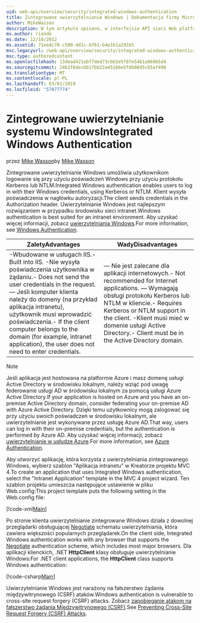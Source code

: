 ```yaml
---
uid: web-api/overview/security/integrated-windows-authentication
title: Zintegrowane uwierzytelnianie Windows | Dokumentacja firmy Microsoft
author: MikeWasson
description: W tym artykule opisano, w interfejsie API sieci Web platformy ASP.NET przy użyciu zintegrowanego uwierzytelniania Windows.
ms.author: riande
ms.date: 12/18/2012
ms.assetid: 71ee4c78-c500-4d1c-b761-b4e161a291b5
msc.legacyurl: /web-api/overview/security/integrated-windows-authentication
msc.type: authoredcontent
ms.openlocfilehash: 13dead421abf7ded73cbb2e5f87e54b1a869b5d4
ms.sourcegitcommit: 24b1f6decbb17bb22a45166e5fdb0845c65af498
ms.translationtype: MT
ms.contentlocale: pl-PL
ms.lasthandoff: 03/01/2019
ms.locfileid: "57077774"
---
```

<a name="integrated-windows-authentication"></a><span data-ttu-id="b7463-103">Zintegrowane uwierzytelnianie systemu Windows</span><span class="sxs-lookup"><span data-stu-id="b7463-103">Integrated Windows Authentication</span></span>
====================
<span data-ttu-id="b7463-104">przez [Mike Wasson](https://github.com/MikeWasson)</span><span class="sxs-lookup"><span data-stu-id="b7463-104">by [Mike Wasson](https://github.com/MikeWasson)</span></span>

<span data-ttu-id="b7463-105">Zintegrowane uwierzytelnianie Windows umożliwia użytkownikom logowanie się przy użyciu poświadczeń Windows przy użyciu protokołu Kerberos lub NTLM.</span><span class="sxs-lookup"><span data-stu-id="b7463-105">Integrated Windows authentication enables users to log in with their Windows credentials, using Kerberos or NTLM.</span></span> <span data-ttu-id="b7463-106">Klient wysyła poświadczenia w nagłówku autoryzacji.</span><span class="sxs-lookup"><span data-stu-id="b7463-106">The client sends credentials in the Authorization header.</span></span> <span data-ttu-id="b7463-107">Uwierzytelnianie Windows jest najlepszym rozwiązaniem w przypadku środowisku sieci intranet.</span><span class="sxs-lookup"><span data-stu-id="b7463-107">Windows authentication is best suited for an intranet environment.</span></span> <span data-ttu-id="b7463-108">Aby uzyskać więcej informacji, zobacz [uwierzytelniania Windows](https://www.iis.net/configreference/system.webserver/security/authentication/windowsauthentication).</span><span class="sxs-lookup"><span data-stu-id="b7463-108">For more information, see [Windows Authentication](https://www.iis.net/configreference/system.webserver/security/authentication/windowsauthentication).</span></span>

| <span data-ttu-id="b7463-109">Zalety</span><span class="sxs-lookup"><span data-stu-id="b7463-109">Advantages</span></span> | <span data-ttu-id="b7463-110">Wady</span><span class="sxs-lookup"><span data-stu-id="b7463-110">Disadvantages</span></span> |
| --- | --- |
| <span data-ttu-id="b7463-111">-Wbudowane w usługach IIS.</span><span class="sxs-lookup"><span data-stu-id="b7463-111">- Built into IIS.</span></span> <span data-ttu-id="b7463-112">-Nie wysyła poświadczenia użytkownika w żądaniu.</span><span class="sxs-lookup"><span data-stu-id="b7463-112">- Does not send the user credentials in the request.</span></span> <span data-ttu-id="b7463-113">— Jeśli komputer klienta należy do domeny (na przykład aplikacja intranetu), użytkownik musi wprowadzić poświadczenia.</span><span class="sxs-lookup"><span data-stu-id="b7463-113">- If the client computer belongs to the domain (for example, intranet application), the user does not need to enter credentials.</span></span> | <span data-ttu-id="b7463-114">— Nie jest zalecane dla aplikacji internetowych.</span><span class="sxs-lookup"><span data-stu-id="b7463-114">- Not recommended for Internet applications.</span></span> <span data-ttu-id="b7463-115">— Wymagają obsługi protokołu Kerberos lub NTLM w kliencie.</span><span class="sxs-lookup"><span data-stu-id="b7463-115">- Requires Kerberos or NTLM support in the client.</span></span> <span data-ttu-id="b7463-116">-Klient musi mieć w domenie usługi Active Directory.</span><span class="sxs-lookup"><span data-stu-id="b7463-116">- Client must be in the Active Directory domain.</span></span> |

> [!NOTE]
> <span data-ttu-id="b7463-117">Jeśli aplikacja jest hostowana na platformie Azure i masz domenę usługi Active Directory w środowisku lokalnym, należy wziąć pod uwagę federowanie usługi AD w środowisku lokalnym za pomocą usługi Azure Active Directory.</span><span class="sxs-lookup"><span data-stu-id="b7463-117">If your application is hosted on Azure and you have an on-premise Active Directory domain, consider federating your on-premise AD with Azure Active Directory.</span></span> <span data-ttu-id="b7463-118">Dzięki temu użytkownicy mogą zalogować się przy użyciu swoich poświadczeń w środowisku lokalnym, ale uwierzytelnianie jest wykonywane przez usługę Azure AD.</span><span class="sxs-lookup"><span data-stu-id="b7463-118">That way, users can log in with their on-premise credentials, but the authentication is performed by Azure AD.</span></span> <span data-ttu-id="b7463-119">Aby uzyskać więcej informacji, zobacz [uwierzytelnianie w usłudze Azure](../../../visual-studio/overview/2012/windows-azure-authentication.md).</span><span class="sxs-lookup"><span data-stu-id="b7463-119">For more information, see [Azure Authentication](../../../visual-studio/overview/2012/windows-azure-authentication.md).</span></span>


<span data-ttu-id="b7463-120">Aby utworzyć aplikację, która korzysta z uwierzytelniania zintegrowanego Windows, wybierz szablon "Aplikacja intranetu" w Kreatorze projektu MVC 4.</span><span class="sxs-lookup"><span data-stu-id="b7463-120">To create an application that uses Integrated Windows authentication, select the "Intranet Application" template in the MVC 4 project wizard.</span></span> <span data-ttu-id="b7463-121">Ten szablon projektu umieszcza następujące ustawienie w pliku Web.config:</span><span class="sxs-lookup"><span data-stu-id="b7463-121">This project template puts the following setting in the Web.config file:</span></span>

[!code-xml[Main](integrated-windows-authentication/samples/sample1.xml)]

<span data-ttu-id="b7463-122">Po stronie klienta uwierzytelnianie zintegrowane Windows działa z dowolnej przeglądarki obsługującej [Negotiate](http://www.ietf.org/rfc/rfc4559.txt) schematu uwierzytelniania, która zawiera większości popularnych przeglądarek.</span><span class="sxs-lookup"><span data-stu-id="b7463-122">On the client side, Integrated Windows authentication works with any browser that supports the [Negotiate](http://www.ietf.org/rfc/rfc4559.txt) authentication scheme, which includes most major browsers.</span></span> <span data-ttu-id="b7463-123">Dla aplikacji klienckich, .NET **HttpClient** klasy obsługuje uwierzytelnianie Windows:</span><span class="sxs-lookup"><span data-stu-id="b7463-123">For .NET client applications, the **HttpClient** class supports Windows authentication:</span></span>

[!code-csharp[Main](integrated-windows-authentication/samples/sample2.cs)]

<span data-ttu-id="b7463-124">Uwierzytelnianie Windows jest narażony na fałszerstwo żądania międzywitrynowego (CSRF) ataków.</span><span class="sxs-lookup"><span data-stu-id="b7463-124">Windows authentication is vulnerable to cross-site request forgery (CSRF) attacks.</span></span> <span data-ttu-id="b7463-125">Zobacz [zapobieganie atakom na fałszerstwo żądania Międzywitrynowego (CSRF)](preventing-cross-site-request-forgery-csrf-attacks.md).</span><span class="sxs-lookup"><span data-stu-id="b7463-125">See [Preventing Cross-Site Request Forgery (CSRF) Attacks](preventing-cross-site-request-forgery-csrf-attacks.md).</span></span>
